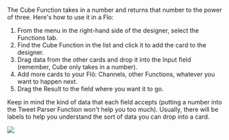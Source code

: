 The Cube Function takes in a number and returns that number to the power of three. Here's how to use it in a Flo:

1. From the menu in the right-hand side of the designer, select the Functions tab.
2. Find the Cube Function in the list and click it to add the card to the designer. 
3. Drag data from the other cards and drop it into the Input field (remember, Cube only takes in a number).  
4. Add more cards to your Flõ: Channels, other Functions, whatever you want to happen next. 
5. Drag the Result to the field where you want it to go. 

Keep in mind the kind of data that each field accepts (putting a number into the Tweet Parser Function won't help you too much). Usually, there will be labels to help you understand the sort of data you can drop into a card. 

<div>
    <div style="width: 60%; float: left; margin-right: 10px">
    </div>
    <div style="width: 30%, float: left">
    	 <img src="
https://s3.amazonaws.com/azuqua_static/help-center/Functions/cube.png"></img>
    </div>
</div>
